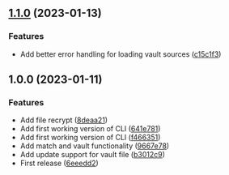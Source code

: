 ## [1.1.0](https://github.com/trustedshops-public/python-ansible-vault-rotate/compare/1.0.0...1.1.0) (2023-01-13)


### Features

* Add better error handling for loading vault sources ([c15c1f3](https://github.com/trustedshops-public/python-ansible-vault-rotate/commit/c15c1f30b0324173bc339139bd8882d0c93f26c5))

## 1.0.0 (2023-01-11)


### Features

* Add file recrypt ([8deaa21](https://github.com/trustedshops-public/python-ansible-vault-rotate/commit/8deaa218679d2a94d7f467fc57e9fca3383d716f))
* Add first working version of CLI ([641e781](https://github.com/trustedshops-public/python-ansible-vault-rotate/commit/641e7818c41181b9ed52d8277f537abfd5908a3c))
* Add first working version of CLI ([f466351](https://github.com/trustedshops-public/python-ansible-vault-rotate/commit/f466351803152f6cb95fb1ef573610e8caa26bf2))
* Add match and vault functionality ([9667e78](https://github.com/trustedshops-public/python-ansible-vault-rotate/commit/9667e78cb6852a9330845c81b88d6743dbe8012b))
* Add update support for vault file ([b3012c9](https://github.com/trustedshops-public/python-ansible-vault-rotate/commit/b3012c9c40d442e3364f5584c5772284d416be3e))
* First release ([6eeedd2](https://github.com/trustedshops-public/python-ansible-vault-rotate/commit/6eeedd273978272f8c6910d39789f410601e8912))
